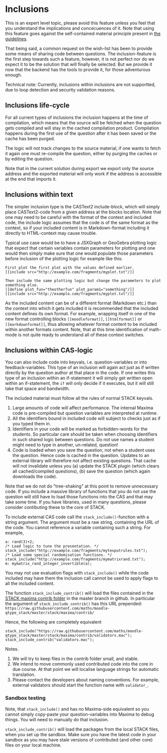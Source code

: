 # Inclusions

This is an expert level topic, please avoid this feature unless you feel that you 
understand the implications and concecuences of it. Note that using this feature
goes against the self-contained material principle present in 
[the guidelines](Future_proof.md).

That being said, a common request on the wish-list has been to provide some means
of sharing code between questions. The inclusion-feature is the first step towards
such a feature, however, it is not perfect nor do we expect it to be the solution 
that will finally be selected. But we provide it now that the backend has the tools
to provide it, for those adventurous enough.

Technical note: Currently, inclusions within inclusions are not supportted, due to
loop detection and security validation reasons.

## Inclusions life-cycle

For all current types of inclusions the inclusion happens at the time of compilation,
which means that the source will be fetched when the question gets compiled and will
stay in the cached compilation product. Compilation happens during the first use of
the question after it has been saved or the cache has been purged.

The logic will not track changes to the source material, if one wants to fetch it
again one must re-compile the question, either by purging the caches or by editing
the question.

Note that in the current solution during export we export only the source address 
and the exported material will only work if the address is accessible at the end 
that imports it.


## Inclusions within text

The simpler inclusion type is the CASText2 include-block, which will simply place
CASText2-code from a given address at the blocks location. Note that one may need
to be careful with the format of the context and included code, the include logic
assumes that the code is of the same format as the context, so if your included 
content is in Markdown-format including it directly to HTML-context may cause 
trouble.

Typical use case would be to have a JSXGraph or GeoGebra plotting logic that expect that
certain variables contain parameters for plotting and one would then simply
make sure that one would populate those parameters before inclusion of the plotting 
logic for example like this:

```
First plot the first plot with the values defined earlier.
[[include src="http://example.com/fragments/myplot.txt"/]]

Then include the same plotting logic but change the parameters to plot something else.
[[define plot_fun="theotherfun" plot_param1="something"/]]
[[include src="http://example.com/fragments/myplot.txt"/]]

```

As the included content can be of a different format (Markdown etc.) than 
the context into which it gets included it is recommended that the included
content defines its own format. For example, wrapping itself in one of 
the new format controlling blocks `[[moodleformat]]`, `[[htmlformat]]` or
`[[markdownformat]]`, thus allowing whatever format content to be included
within another formats content. Note, that at this time identification of 
math-mode is not quite ready to understand all of these context switches.


## Inclusions within CAS-logic

You can also include code into keyvals, i.e. question-variables or into feedback-variables.
This type of an inclusion will again act just as if written directly by the question author at that place in the code. If one writes this type of an inclusion within an if-statement it will simply get written open within 
an if-statement, the `if` will only decide if it executes, but it will still take that space and bandwidth.

The included material must follow all the rules of normal STACK keyvals.

1. Large amounts of code will affect performance.  The internal Maxima code is pre-compiled but question variables are interpreted at runtime.  
2. All the identifiers bound in included code will subject to checks just as if you typed them in.
3. Identifiers in your code will be marked as forbidden-words for the students. So particular care should be taken when choosing identifiers in such shared logic between questions.  Do not use names a student might need to type in another, un-related, question!
4. Code is loaded when you save the question, not when a student uses the question.  Hence code is cached in the question.  Updates to an external library will therefore not affect existing questions.  That cache will not invalidate unless you (a) update the STACK plugin (which clears all cached/compiled questions), (b) save the question (which again downloads the code).

Note that we do not do "tree-shaking" at this point to remove unnecessary code.  If you include a massive library of functions that you do not use the question will still have to load those functions into the CAS and that may take some time.  If you have libraries, used in many questions, please consider contibuting these to the core of STACK.

To include external CAS code call the `stack_include()`-function with a string  argument.  The argument must be a raw string, containing the URL of the code.  You cannot reference a variable containing such a string. For example,

```
a: rand(3)+2;
/* Load logic to tune the presentation. */
stack_include("http://example.com/fragments/mytexputrules.txt");
/* Load some special randomisation functions. */
stack_include("http://example.com/fragments/mymatrixrand.txt");
m: mymatrix_rand_integer_invertible(a);
```

You may not use evaluation flags with `stack_include()` while the code included may
have them the inclusion call cannot be used to apply flags to all the included content.

The function `stack_include_contrib()` will load the files contained in the 
[STACK maxima contrib folder](https://github.com/maths/moodle-qtype_stack/tree/master/stack/maxima/contrib) in the master branch in github.
In particular the argument of `stack_include_contrib()` has this URL prepended: 
`https://raw.githubusercontent.com/maths/moodle-qtype_stack/master/stack/maxima/contrib/`

Hence, the following are completely equivalent

    stack_include("https://raw.githubusercontent.com/maths/moodle-qtype_stack/master/stack/maxima/contrib/validators.mac");
    stack_include_contrib("validators.mac");

Notes.

1. We will try to keep files in the contrib folder small, and stable.  
2. We intend to move commonly used contributed code into the core in due course.  At that point we will localise language strings for automatic translation.
3. Please contact the developers about naming conventions.  For example, external validators should start the function name with `validator_`.

### Sandbox testing

Note, that `stack_include()` and has no Maxima-side equivalent so you cannot simply copy-paste 
your question-variables into Maxima to debug things. You will need to manually do that inclusion.

`stack_include_contrib()` will load the packages from the local STACK files, when you set up the sandbox.
Make sure you have the latest code in your sandbox as you may have stale versions of contributed
(and other core) files on your local machine.

